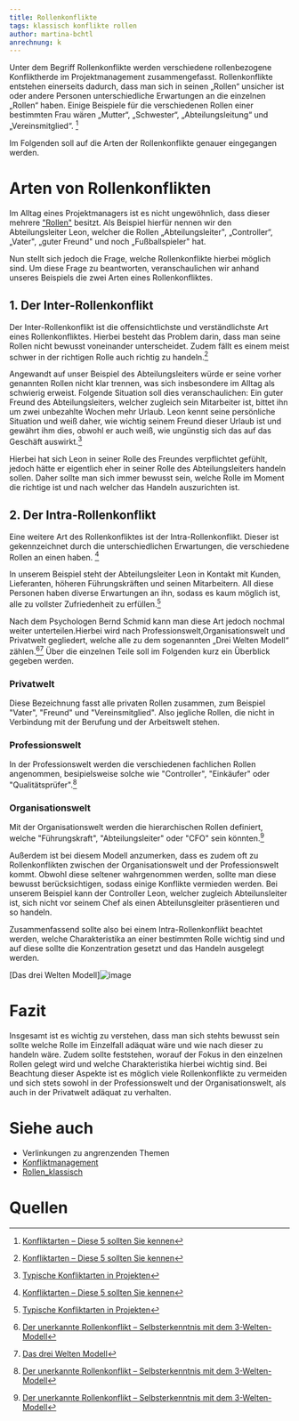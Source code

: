 ```yaml
---
title: Rollenkonflikte
tags: klassisch konflikte rollen 
author: martina-bchtl 
anrechnung: k
---
```


Unter dem Begriff Rollenkonflikte werden verschiedene rollenbezogene Konfliktherde im Projektmanagement zusammengefasst.
Rollenkonflikte entstehen einerseits dadurch, dass man sich in seinen „Rollen“ unsicher ist oder andere Personen unterschiedliche Erwartungen an die einzelnen „Rollen“ haben. 
Einige Beispiele für die verschiedenen Rollen einer bestimmten Frau wären „Mutter“, „Schwester“, „Abteilungsleitung“ und „Vereinsmitglied“. [^1]

Im Folgenden soll auf die Arten der Rollenkonflikte genauer eingegangen werden.

# Arten von Rollenkonflikten

Im Alltag eines Projektmanagers ist es nicht ungewöhnlich, dass dieser mehrere ["Rollen"](Rollen_klassisch.md) besitzt. Als Beispiel hierfür nennen wir den Abteilungsleiter 
Leon, welcher die Rollen „Abteilungsleiter", „Controller“, „Vater", „guter Freund" und noch „Fußballspieler" hat. 

Nun stellt sich jedoch die Frage, welche Rollenkonflikte hierbei möglich sind.
Um diese Frage zu beantworten, veranschaulichen wir anhand unseres Beispiels die zwei Arten eines Rollenkonfliktes.

## 1. Der Inter-Rollenkonflikt
Der Inter-Rollenkonflikt ist die offensichtlichste und verständlichste Art eines Rollenkonfliktes. Hierbei besteht das Problem darin, dass man seine Rollen nicht bewusst 
voneinander unterscheidet. Zudem fällt es einem meist schwer in der richtigen Rolle auch richtig zu handeln.[^1]

Angewandt auf unser Beispiel des Abteilungsleiters würde er seine vorher genannten Rollen nicht klar trennen, was sich insbesondere im Alltag als schwierig erweist. Folgende
Situation soll  dies veranschaulichen: Ein guter Freund des Abteilungsleiters, welcher zugleich sein Mitarbeiter ist, bittet ihn um zwei unbezahlte Wochen mehr Urlaub. 
Leon kennt seine persönliche Situation und weiß daher, wie wichtig seinem Freund dieser Urlaub ist und gewährt ihm dies, obwohl er auch weiß, wie ungünstig sich das auf das 
Geschäft auswirkt.[^2] 

Hierbei hat sich Leon in seiner Rolle des Freundes verpflichtet gefühlt, jedoch hätte er eigentlich eher in seiner Rolle des Abteilungsleiters handeln sollen. 
Daher sollte man sich immer bewusst sein, welche Rolle im Moment die richtige ist und nach welcher das Handeln auszurichten ist.

## 2. Der Intra-Rollenkonflikt
Eine weitere Art des Rollenkonfliktes ist der Intra-Rollenkonflikt. Dieser ist gekennzeichnet durch die unterschiedlichen Erwartungen, die verschiedene Rollen an einen haben.
[^1]

In unserem Beispiel steht der Abteilungsleiter Leon in Kontakt mit Kunden, Lieferanten, höheren Führungskräften und seinen Mitarbeitern. All diese Personen haben diverse
Erwartungen an ihn, sodass es kaum möglich ist, alle zu vollster Zufriedenheit zu erfüllen.[^2]

Nach dem Psychologen Bernd Schmid kann man diese Art jedoch nochmal weiter unterteilen.Hierbei wird nach Professionswelt,Organisationswelt und Privatwelt gegliedert, welche alle 
zu dem sogenannten „Drei Welten Modell“ zählen.[^3][^4] Über die einzelnen Teile soll im Folgenden kurz ein Überblick gegeben werden. 

### Privatwelt 
Diese Bezeichnung fasst alle privaten Rollen zusammen, zum Beispiel "Vater", "Freund" und "Vereinsmitglied". Also jegliche Rollen, die nicht in Verbindung mit der Berufung und
der Arbeitswelt stehen.

### Professionswelt
In der Professionswelt werden die verschiedenen fachlichen Rollen angenommen, besipielsweise solche wie "Controller", "Einkäufer" oder "Qualitätsprüfer".[^3] 

### Organisationswelt 
Mit der Organisationswelt werden die hierarchischen Rollen definiert, welche "Führungskraft", "Abteilungsleiter" oder "CFO" sein könnten.[^3]


Außerdem ist bei diesem Modell anzumerken, dass es zudem oft zu Rollenkonflikten zwischen der Organisationswelt und der Professionswelt kommt. Obwohl diese seltener wahrgenommen 
werden, sollte man diese bewusst berücksichtigen, sodass einige Konflikte vermieden werden. Bei unserem Beispiel kann der Controller Leon, welcher zugleich Abteilunsleiter ist, 
sich nicht vor seinem Chef als einen Abteilunsgleiter präsentieren und so handeln.

Zusammenfassend sollte also bei einem Intra-Rollenkonflikt beachtet werden, welche Charakteristika an einer bestimmten Rolle wichtig sind und auf diese sollte die Konzentration 
gesetzt und das Handeln ausgelegt werden.

[Das drei Welten Modell]![image](https://github.com/martina-bchtl/ManagingProjectsSuccessfully.github.io/blob/main/kb/Rollenkonflikte/Das%20drei%20Welten%20Modell.png)

# Fazit

Insgesamt ist es wichtig zu verstehen, dass man sich stehts bewusst sein sollte welche Rolle im Einzelfall adäquat wäre und wie nach dieser zu handeln wäre. 
Zudem sollte feststehen, worauf der Fokus in den einzelnen Rollen gelegt wird und welche Charakteristika hierbei wichtig sind. 
Bei Beachtung dieser Aspekte ist es möglich viele Rollenkonflikte zu vermeiden und sich stets sowohl in der Professionswelt und der Organisationswelt, als auch in der
Privatwelt adäquat zu verhalten.  

# Siehe auch

* Verlinkungen zu angrenzenden Themen
* [Konfliktmanagement](Konfliktmanagement.md)
* [Rollen_klassisch](Rollen_klassisch.md)
# Quellen

[^1]: [Konfliktarten – Diese 5 sollten Sie kennen](https://www.andyamo.de/konfliktarten/)
[^2]: [Typische Konfliktarten in Projekten](https://blog.setzwein.com/2009/10/12/typische-konfliktarten-in-projekten/)
[^3]: [Der unerkannte Rollenkonflikt – Selbsterkenntnis mit dem 3-Welten-Modell](https://www.microtool.de/projektmanagement/der-unerkannte-rollenkonflikt-selbsterkenntnis-mit-dem-3-welten-modell/)
[^4]: [Das drei Welten Modell](https://www.projektmagazin.de/artikel/klarer-kommunizieren-mit-dem-drei-welten-modell_1092131)


